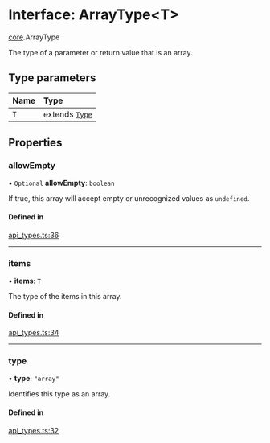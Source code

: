 # Interface: ArrayType<T\>

[core](../modules/core.md).ArrayType

The type of a parameter or return value that is an array.

## Type parameters

| Name | Type |
| :------ | :------ |
| `T` | extends [`Type`](../enums/core.Type.md) |

## Properties

### allowEmpty

• `Optional` **allowEmpty**: `boolean`

If true, this array will accept empty or unrecognized values as `undefined`.

#### Defined in

[api_types.ts:36](https://github.com/coda/packs-sdk/blob/main/api_types.ts#L36)

___

### items

• **items**: `T`

The type of the items in this array.

#### Defined in

[api_types.ts:34](https://github.com/coda/packs-sdk/blob/main/api_types.ts#L34)

___

### type

• **type**: ``"array"``

Identifies this type as an array.

#### Defined in

[api_types.ts:32](https://github.com/coda/packs-sdk/blob/main/api_types.ts#L32)
